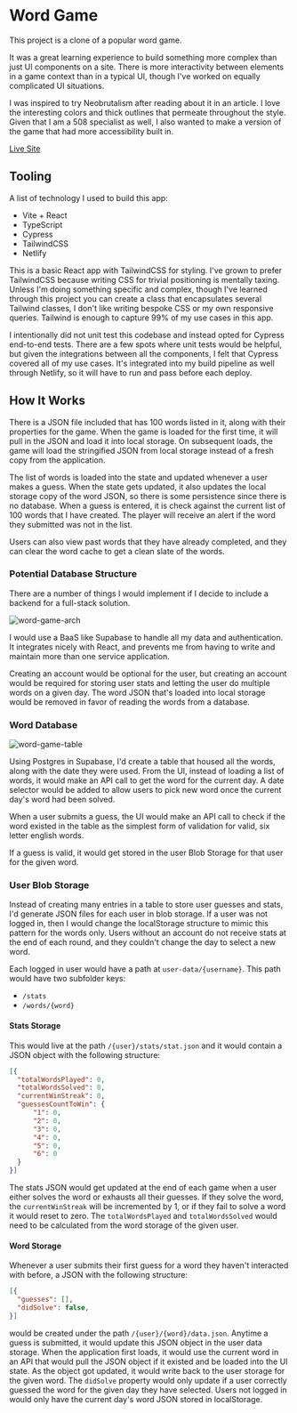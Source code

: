 # Word Game

This project is a clone of a popular word game.

It was a great learning experience to build something more complex than just UI components on a site. There is more interactivity between elements in a game context than in a typical UI, though I've worked on equally complicated UI situations.

I was inspired to try Neobrutalism after reading about it in an article. I love the interesting colors and thick outlines that permeate throughout the style. Given that I am a 508 specialist as well, I also wanted to make a version of the game that had more accessibility built in.

[Live Site](https://agriffith-word-game.netlify.app/)

## Tooling

A list of technology I used to build this app:

- Vite + React
- TypeScript
- Cypress
- TailwindCSS
- Netlify

This is a basic React app with TailwindCSS for styling. I've grown to prefer TailwindCSS because writing CSS for trivial positioning is mentally taxing. Unless I'm doing something specific and complex, though I've learned through this project you can create a class that encapsulates several Tailwind classes, I don't like writing bespoke CSS or my own responsive queries. Tailwind is enough to capture 99% of my use cases in this app.

I intentionally did not unit test this codebase and instead opted for Cypress end-to-end tests. There are a few spots where unit tests would be helpful, but given the integrations between all the components, I felt that Cypress covered all of my use cases. It's integrated into my build pipeline as well through Netlify, so it will have to run and pass before each deploy.

## How It Works

There is a JSON file included that has 100 words listed in it, along with their properties for the game. When the game is loaded for the first time, it will pull in the JSON and load it into local storage. On subsequent loads, the game will load the stringified JSON from local storage instead of a fresh copy from the application.

The list of words is loaded into the state and updated whenever a user makes a guess. When the state gets updated, it also updates the local storage copy of the word JSON, so there is some persistence since there is no database. When a guess is entered, it is check against the current list of 100 words that I have created. The player will receive an alert if the word they submitted was not in the list.

Users can also view past words that they have already completed, and they can clear the word cache to get a clean slate of the words.

### Potential Database Structure

There are a number of things I would implement if I decide to include a backend for a full-stack solution.

![word-game-arch](https://github.com/user-attachments/assets/d03db5fa-3a74-43eb-b412-44106eb4403e)

I would use a BaaS like Supabase to handle all my data and authentication. It integrates nicely with React, and prevents me from having to write and maintain more than one service application.

Creating an account would be optional for the user, but creating an account would be required for storing user stats and letting the user do multiple words on a given day. The word JSON that's loaded into local storage would be removed in favor of reading the words from a database.

### Word Database

![word-game-table](https://github.com/user-attachments/assets/97b6ac93-24f0-4c37-bd59-e01262bd1356)

Using Postgres in Supabase, I'd create a table that housed all the words, along with the date they were used. From the UI, instead of loading a list of words, it would make an API call to get the word for the current day. A date selector would be added to allow users to pick new word once the current day's word had been solved.

When a user submits a guess, the UI would make an API call to check if the word existed in the table as the simplest form of validation for valid, six letter english words.

If a guess is valid, it would get stored in the user Blob Storage for that user for the given word.

### User Blob Storage

Instead of creating many entries in a table to store user guesses and stats, I'd generate JSON files for each user in blob storage. If a user was not logged in, then I would change the localStorage structure to mimic this pattern for the words only. Users without an account do not receive stats at the end of each round, and they couldn't change the day to select a new word.

Each logged in user would have a path at `user-data/{username}`. This path would have two subfolder keys:

- `/stats`
- `/words/{word}`

#### Stats Storage

This would live at the path `/{user}/stats/stat.json` and it would contain a JSON object with the following structure:

```json
[{
  "totalWordsPlayed": 0,
  "totalWordsSolved": 0,
  "currentWinStreak": 0,
  "guessesCountToWin": {
      "1": 0,
      "2": 0,
      "3": 0,
      "4": 0,
      "5": 0,
      "6": 0
  }
}]
```

The stats JSON would get updated at the end of each game when a user either solves the word or exhausts all their guesses. If they solve the word, the `currentWinStreak` will be incremented by 1, or if they fail to solve a word it would reset to zero. The `totalWordsPlayed` and `totalWordsSolved` would need to be calculated from the word storage of the given user.

#### Word Storage

Whenever a user submits their first guess for a word they haven't interacted with before, a JSON with the following structure:

```json
[{
  "guesses": [],
  "didSolve": false,
}]
```

would be created under the path `/{user}/{word}/data.json`. Anytime a guess is submitted, it would update this JSON object in the user data storage. When the application first loads, it would use the current word in an API that would pull the JSON object if it existed and be loaded into the UI state. As the object got updated, it would write back to the user storage for the given word. The `didSolve` property would only update if a user correctly guessed the word for the given day they have selected. Users not logged in would only have the current day's word JSON stored in localStorage.
